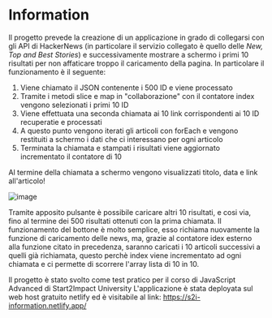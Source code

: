 # Information
Il progetto prevede la creazione di un applicazione in grado di collegarsi con gli API di HackerNews (in particolare il servizio collegato è quello delle _New, Top and Best Stories_) e successivamente mostrare a schermo i primi 10 risultati per non affaticare troppo il caricamento della pagina.
In particolare il funzionamento è il seguente:
1. Viene chiamato il JSON contenente i 500 ID e viene processato
2. Tramite i metodi slice e map in "collaborazione" con il contatore index vengono selezionati i primi 10 ID
3. Viene effettuata una seconda chiamata ai 10 link corrispondenti ai 10 ID recuperatie e processati
4. A questo punto vengono iterati gli articoli con forEach e vengono restituiti a schermo i dati che ci interessano per ogni articolo 
5. Terminata la chiamata e stampati i risultati viene aggiornato incrementato il contatore di 10
  
Al termine della chiamata a schermo vengono visualizzati titolo, data e link all'articolo!
  
![image](https://user-images.githubusercontent.com/121309726/232818999-d2603805-29fe-401e-aa04-a5da0cba9266.png)
  

Tramite apposito pulsante è possibile caricare altri 10 risultati, e cosi via, fino al termine dei 500 risultati ottenuti con la prima chiamata. 
Il funzionamento del bottone è molto semplice, esso richiama nuovamente la funzione di caricamento delle news, ma, grazie al contatore idex esterno alla funzione citato in precedenza, saranno caricati i 10 articoli successivi a quelli già richiamata, questo perchè index viene incrementato ad ogni chiamata e ci permette di scorrere l'array lista di 10 in 10. 

Il progetto è stato svolto come test pratico per il corso di JavaScript Advanced di Start2Impact University
L'applicazione è stata deployata sul web host gratuito netlify ed è visitabile al link: https://s2i-information.netlify.app/
